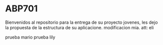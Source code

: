 # ABP701
Bienvenidos al repositorio para la entrega de su proyecto jovenes, les dejo la propuesta de la estructura de su aplicacione.
 modificacion mia.
 att: eli

 prueba mario
 prueba lily